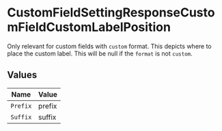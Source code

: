 # CustomFieldSettingResponseCustomFieldCustomLabelPosition

Only relevant for custom fields with `custom` format. This depicts where to place the custom label. This will be null if the `format` is not `custom`.


## Values

| Name     | Value    |
| -------- | -------- |
| `Prefix` | prefix   |
| `Suffix` | suffix   |
